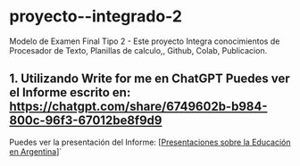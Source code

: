 # proyecto--integrado-2
 Modelo de Examen Final Tipo 2 - Este proyecto Integra conocimientos de Procesador de Texto, Planillas de calculo,, Github, Colab, Publicacion.
## 1. Utilizando Write for me en ChatGPT Puedes ver el Informe escrito en: https://chatgpt.com/share/6749602b-b984-800c-96f3-67012be8f9d9
Puedes ver la presentación del Informe: [[Presentaciones sobre la Educación en Argentina](https://gamma.app/docs/Analisis-del-Desempeno-Academico-en-Argentina-vexl8q4o9ewqsva)]`
